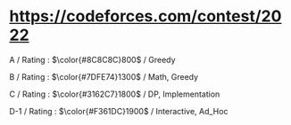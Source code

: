 # https://codeforces.com/contest/2022

A / Rating : $\color{#8C8C8C}800$ / Greedy

B / Rating : $\color{#7DFE74}1300$ / Math, Greedy

C / Rating : $\color{#3162C7}1800$ / DP, Implementation

D-1 / Rating : $\color{#F361DC}1900$ / Interactive, Ad_Hoc
